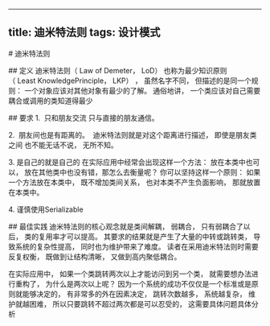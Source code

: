 -----------------------
title: 迪米特法则
tags: 设计模式
-----------------------
# 迪米特法则

## 定义
迪米特法则（ Law of Demeter， LoD） 也称为最少知识原则（ Least KnowledgePrinciple， LKP） ， 虽然名字不同， 但描述的是同一个规则： 一个对象应该对其他对象有最少的了解。 通俗地讲， 一个类应该对自己需要耦合或调用的类知道得最少

## 要求
1.  只和朋友交流
只与直接的朋友通信。

2.  朋友间也是有距离的。
 迪米特法则就是对这个距离进行描述， 即使是朋友类之间
也不能无话不说， 无所不知。

3. 是自己的就是自己的
在实际应用中经常会出现这样一个方法： 放在本类中也可以， 放在其他类中也没有错，那怎么去衡量呢？ 你可以坚持这样一个原则： 如果一个方法放在本类中， 既不增加类间关系， 也对本类不产生负面影响， 那就放置在本类中。

4. 谨慎使用Serializable

## 最佳实践
迪米特法则的核心观念就是类间解耦， 弱耦合， 只有弱耦合了以后， 类的复用率才可以提高。 其要求的结果就是产生了大量的中转或跳转类， 导致系统的复杂性提高， 同时也为维护带来了难度。 读者在采用迪米特法则时需要反复权衡， 既做到让结构清晰， 又做到高内聚低耦合。

在实际应用中， 如果一个类跳转两次以上才能访问到另一个类， 就需要想办法进行重构了， 为什么是两次以上呢？ 因为一个系统的成功不仅仅是一个标准或是原则就能够决定的， 有非常多的外在因素决定， 跳转次数越多， 系统越复杂， 维护就越困难， 所以只要跳转不超过两次都是可以忍受的， 这需要具体问题具体分析
